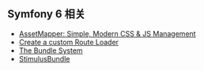 ## Symfony 6 相关
- [AssetMapper: Simple, Modern CSS & JS Management](AssetMapper.md)
- [Create a custom Route Loader](CustomRouteLoader.md)
- [The Bundle System](BundleSystem.md)
- [StimulusBundle](StimulusBundle.md)
